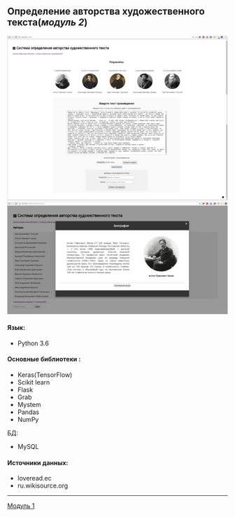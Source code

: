 ## Определение авторства художественного текста(*модуль 2*)

![_](img1.png)
![_](img2.png)

#### Язык:
  - Python 3.6

#### Основные библиотеки :
  - Keras(TensorFlow)
  - Scikit learn
  - Flask
  - Grab
  - Mystem
  - Pandas
  - NumPy

БД:
  - MySQL

#### Источники данных:
  - loveread.ec 
  - ru.wikisource.org
  
_________

[Модуль 1](https://github.com/JointEntropy/author_identification1)

